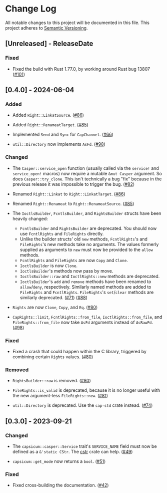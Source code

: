 # Change Log

All notable changes to this project will be documented in this file.
This project adheres to [Semantic Versioning](https://semver.org/).

## [Unreleased] - ReleaseDate

### Fixed

- Fixed the build with Rust 1.77.0, by working around Rust bug 13807
  ([#101](https://github.com/dlrobertson/capsicum-rs/pull/101))

## [0.4.0] - 2024-06-04

### Added

- Added `Right::LinkatSource`.
  ([#86](https://github.com/dlrobertson/capsicum-rs/pull/86))

- Added `Right::RenameatTarget`.
  ([#85](https://github.com/dlrobertson/capsicum-rs/pull/85))

- Implemented `Send` and `Sync` for `CapChannel`.
  ([#66](https://github.com/dlrobertson/capsicum-rs/pull/66))

- `util::Directory` now implements `AsFd`.
  ([#98](https://github.com/dlrobertson/capsicum-rs/pull/98))

### Changed

- The `Casper::service_open` function (usually called via the `service!` and
  `service_open!` macros) now require a mutable `&mut Casper` argument.  So
  does `Casper::try_clone`.  This isn't technically a bug "fix" because in the
  previous release it was impossible to trigger the bug.
  ([#82](https://github.com/dlrobertson/capsicum-rs/pull/82))

- Renamed `Right::Linkat` to `Right::LinkatTarget`.
  ([#86](https://github.com/dlrobertson/capsicum-rs/pull/86))

- Renamed `Right::Renameat` to `Right::RenameatSource`.
  ([#85](https://github.com/dlrobertson/capsicum-rs/pull/85))

- The `IoctlsBuilder`, `FcntlsBuilder`, and `RightsBuilder` structs have been
  heavily changed:
  * `FcntlsBuilder` and `RightsBuilder` are deprecated.  You should now use
    `FcntlRights` and `FileRights` directly.
  * Unlike the builder structs' old `new` methods, `FcntlRights`'s and
    `FileRights`'s new methods take no arguments.  The values formerly supplied
    as arguments to `new` must now be provided to the `allow` methods.
  * `FcntlRights` and `FileRights` are now `Copy` and `Clone`.
  * `IoctlsBuilder` is now `Clone`.
  * `IoctlsBuilder`'s methods now pass by move.
  * `IoctlsBuilder::raw` and `IoctlRights::new` methods are deprecated.
  * `IoctlsBuilder`'s `add` and `remove` methods have been renamed to
    `allow`/`deny`, respectively.  Similarly named methods are added to
    `FileRights` and `FcntlRights`.  `FileRights`'s `set`/`clear` methods are
    similarly deprecated.
  ([#71](https://github.com/dlrobertson/capsicum-rs/pull/71))
  ([#88](https://github.com/dlrobertson/capsicum-rs/pull/88))

- `Rights` are now `Clone`, `Copy`, and `Eq`.
  ([#80](https://github.com/dlrobertson/capsicum-rs/pull/80))

- `CapRights::limit`, `FcntlRights::from_file`, `IoctlRights::from_file`, and
  `FileRights::from_file` now take `AsFd` arguments instead of `AsRawFd`.
  ([#98](https://github.com/dlrobertson/capsicum-rs/pull/98))

### Fixed

- Fixed a crash that could happen within the C library, triggered by combining
  certain `Rights` values.
  ([#80](https://github.com/dlrobertson/capsicum-rs/pull/80))

### Removed

- `RightsBuilder::raw` is removed.
  ([#80](https://github.com/dlrobertson/capsicum-rs/pull/80))

- `FileRights::is_valid` is deprecated, because it is no longer useful with
  the new argument-less `FileRights::new`.
  ([#81](https://github.com/dlrobertson/capsicum-rs/pull/81))

- `util::Directory` is deprecated.  Use the `cap-std` crate instead.
  ([#74](https://github.com/dlrobertson/capsicum-rs/pull/74))

## [0.3.0] - 2023-09-21

### Changed

- The `capsicum::casper::Service` trait's `SERVICE_NAME` field must now be
  defined as a `&'static CStr`.  The [cstr](https://crates.io/crates/cstr)
  crate can help.
  ([#49](https://github.com/dlrobertson/capsicum-rs/pull/49))

- `capsicum::get_mode` now returns a `bool`.
  ([#51](https://github.com/dlrobertson/capsicum-rs/pull/51))

### Fixed

- Fixed cross-building the documentation.
  ([#42](https://github.com/dlrobertson/capsicum-rs/pull/42))
